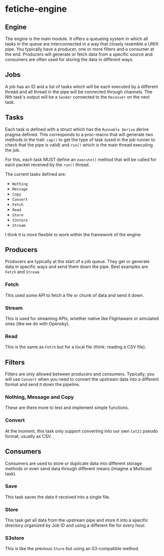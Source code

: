 # **fetiche-engine**

## Engine

The engine is the main module. It offers a queueing system in which all tasks in the queue are interconnected
in a way that closely resemble a UNIX pipe. You typically have a producer, one or more filters and a
consumer at the end. Producers will generate or fetch data from a specific source and consumers are often
used for storing the data in different ways.

## Jobs

A job has an ID and a list of tasks which will be each executed by a different thread and all thread in
the pipe will be connected through channels. The Nth task's output will be a `Sender`  connected to the
`Receiver` on the next task.

## Tasks

Each task is defined with a struct which has the `Runnable Derive` derive pragma defined. This corresponds
to a proc-macro that will generate two methods in the trait: `cap()` to get the type of task (used in the
job runner to check that the pipe is valid)  and `run()`  which is the main thread executing the job.

For this, each task MUST define an `execute()`  method that will be called for each packet received
by the `run()` thread.

The current tasks defined are:

- `Nothing`
- `Message`
- `Copy`
- `Convert`
- `Fetch`
- `Read`
- `Store`
- `S3store`
- `Stream`

I think it is more flexible to work within the framework of the engine.

## Producers

Producers are typically at the start of a job queue. They get or generate data in specific ways and send
them down the pipe. Best examples are `Fetch`  and `Stream`.

### Fetch

This used some API to fetch a file or chunk of data and send it down.

### Stream

This is used for streaming APIs, whether native like Flightaware or simulated ones (like we do with Opensky).

### Read

This is the same as `Fetch` but for a local file (think: reading a CSV file).

## Filters

Filters are only allowed between producers and consumers. Typically, you will use `Convert` when you need
to convert the upstream data into a different format and send it down the pipeline.

### Nothing, Message and Copy

These are there more to test and implement simple functions.

### Convert

At the moment, this task only support converting into our own `Cat21`  pseudo format, usually as CSV.

## Consumers

Consumers are used to store or duplicate data into different storage methods or even send data through
different means (imagine a Multicast task).

### Save

This task saves the data it received into a single file.

### Store

This task get all data from the upstream pipe and store it into a specific directory organized by Job ID
and using a different file for every hour.

### S3store

This is like the previous `Store`  but using an S3-compatible method.



